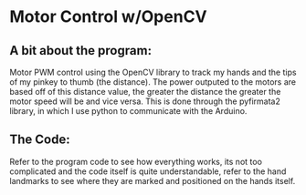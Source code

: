 # Motor Control w/OpenCV

## A bit about the program:
Motor PWM control using the OpenCV library to track my hands and the tips of my pinkey to thumb (the distance). The power outputed to the motors are based off of this distance value, the greater the distance the greater the motor speed will be and vice versa. This is done through the pyfirmata2 library, in which I use python to communicate with the Arduino. 

## The Code: 

Refer to the program code to see how everything works, its not too complicated and the code itself is quite understandable, refer to the hand landmarks to see where they are marked and positioned on the hands itself. 

##
